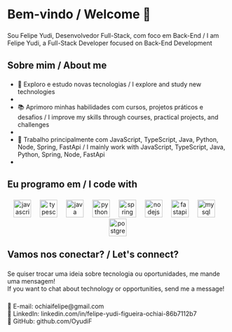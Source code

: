 <h1 align="left">Bem-vindo / Welcome 👋</h1>

###

<p align="left">Sou <bold>Felipe Yudi<bold/>, Desenvolvedor <bold>Full-Stack<bold/>, com foco em <bold>Back-End<bold/> / I am <bold>Felipe Yudi<bold/>, a <bold>Full-Stack<bold/> Developer focused on <bold>Back-End Development<bold/></p>

###

<h2 align="left">Sobre mim / About me</h2>

###

<ul align="left"> 
  <li>🚀 Exploro e estudo novas tecnologias / I explore and study new technologies<li/>
  <li>📚 Aprimoro minhas habilidades com cursos, projetos práticos e desafios / I improve my skills through courses, practical projects, and challenges<li/>
  <li>🔧 Trabalho principalmente com <bold>JavaScript, TypeScript, Java, Python, Node, Spring, FastApi<bold/> / I mainly work with <bold>JavaScript, TypeScript, Java, Python, Spring, Node, FastApi<bold/><li/>
</ul>

###

<h2 align="left">Eu programo em / I code with</h2>

###

<div align="center">
  <img src="https://cdn.jsdelivr.net/gh/devicons/devicon/icons/javascript/javascript-original.svg" height="40" alt="javascript logo"  />
  <img width="12" />
  <img src="https://cdn.jsdelivr.net/gh/devicons/devicon/icons/typescript/typescript-original.svg" height="40" alt="typescript logo"  />
  <img width="12" />
  <img src="https://cdn.jsdelivr.net/gh/devicons/devicon/icons/java/java-original.svg" height="40" alt="java logo"  />
  <img width="12" />
  <img src="https://cdn.jsdelivr.net/gh/devicons/devicon/icons/python/python-original.svg" height="40" alt="python logo"  />
  <img width="12" />
  <img src="https://cdn.jsdelivr.net/gh/devicons/devicon/icons/spring/spring-original.svg" height="40" alt="spring logo"  />
  <img width="12" />
  <img src="https://cdn.jsdelivr.net/gh/devicons/devicon/icons/nodejs/nodejs-original.svg" height="40" alt="nodejs logo"  />
  <img width="12" />
  <img src="https://cdn.jsdelivr.net/gh/devicons/devicon/icons/fastapi/fastapi-original.svg" height="40" alt="fastapi logo"  />
  <img width="12" />
  <img src="https://cdn.jsdelivr.net/gh/devicons/devicon/icons/mysql/mysql-original.svg" height="40" alt="mysql logo"  />
  <img width="12" />
  <img src="https://cdn.jsdelivr.net/gh/devicons/devicon/icons/postgresql/postgresql-original.svg" height="40" alt="postgresql logo"  />
</div>

###

<h2 align="left">Vamos nos conectar? / Let's connect?</h2>

###

<p align="left">Se quiser trocar uma ideia sobre tecnologia ou oportunidades, me mande uma mensagem!<br>If you want to chat about technology or opportunities, send me a message!</p>

###

<p align="left">📩 <bold>E-mail<bold/>: ochiaifelipe@gmail.com<br>🔗 <bold/>LinkedIn<bold/>: linkedin.com/in/felipe-yudi-figueira-ochiai-86b7112b7<br>🐙 <bold>GitHub<bold/>: github.com/OyudiF</p>

###
